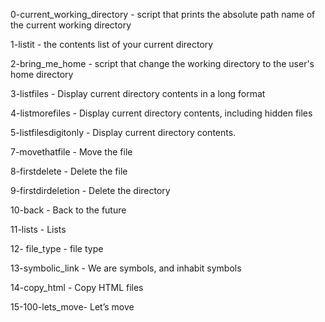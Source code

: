 0-current_working_directory - script that prints the absolute path name of the current working directory

1-listit - the contents list of your current directory

2-bring_me_home - script that change the working directory to the user's home directory

3-listfiles - Display current directory contents in a long format

4-listmorefiles - Display current directory contents, including hidden files

5-listfilesdigitonly - Display current directory contents.


7-movethatfile - Move the file

8-firstdelete - Delete the file

9-firstdirdeletion - Delete the directory

10-back -  Back to the future

11-lists - Lists

12- file_type - file type

13-symbolic_link - We are symbols, and inhabit symbols

14-copy_html - Copy HTML files

15-100-lets_move- Let’s move  
